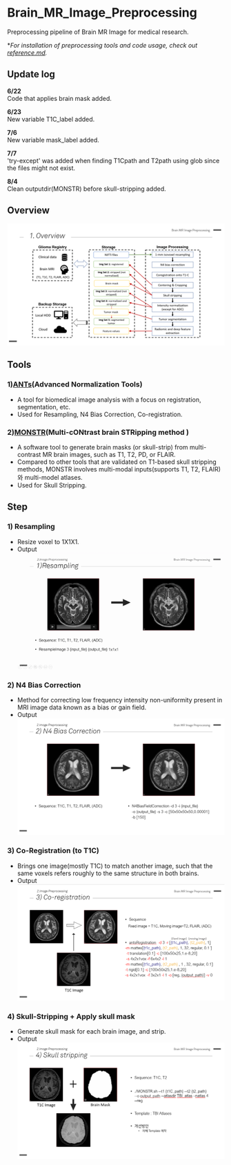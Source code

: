 # Brain_MR_Image_Preprocessing
Preprocessing pipeline of Brain MR Image for medical research. 

**For installation of preprocessing tools and code usage, check out [reference.md](/reference.md).*

## Update log
**6/22** \
Code that applies brain mask added.

**6/23** \
New variable T1C_label added.

**7/6** \
New variable mask_label added.

**7/7** \
'try-except' was added when finding T1Cpath and T2path using glob since the files might not exist.

**8/4** \
Clean outputdir(MONSTR) before skull-stripping added.

## Overview
![alt text](/readme_img/1_Overview.PNG)


## Tools
### 1)[ANTs](https://github.com/ANTsX/ANTs)(Advanced Normalization Tools)
- A tool for biomedical image analysis with a focus on registration, segmentation, etc. 
- Used for Resampling, N4 Bias Correction, Co-registration. 

### 2)[MONSTR](https://www.nitrc.org/projects/monstr)(Multi-cONtrast brain STRipping method )
- A software tool to generate brain masks (or skull-strip) from multi-contrast MR brain images, such as T1, T2, PD, or FLAIR. 
- Compared to other tools that are validated on T1-based skull stripping methods, MONSTR involves multi-modal inputs(supports T1, T2, FLAIR)와 multi-model atlases.
- Used for Skull Stripping.


## Step
### 1) Resampling
- Resize voxel to 1X1X1.
- Output
![alt_text](/readme_img/3_Resampling.gif)

### 2) N4 Bias Correction
- Method for correcting low frequency intensity non-uniformity present in MRI image data known as a bias or gain field.
- Output
![alt_text](/readme_img/4_Bias_correction.PNG)

### 3) Co-Registration (to T1C)
- Brings one image(mostly T1C) to match another image, such that the same voxels refers roughly to the same structure in both brains.
- Output
![alt_text](/readme_img/5_Co-registration.PNG)

### 4) Skull-Stripping + Apply skull mask
- Generate skull mask for each brain image, and strip.
- Output
![alt_text](/readme_img/6_Skull-stripping.PNG)

